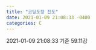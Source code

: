 ```yaml
---
title: "코딩도장 진도"
date: 2021-01-09 21:08:33 -0400
categories: C
---
```


2021-01-09 21:08:33 기준
59.11강
